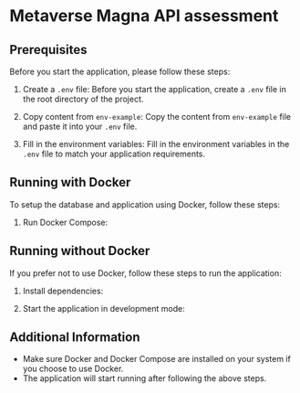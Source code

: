 # Metaverse Magna API assessment

## Prerequisites
Before you start the application, please follow these steps:

1. Create a `.env` file: 
   Before you start the application, create a `.env` file in the root directory of the project.
   
2. Copy content from `env-example`:
   Copy the content from `env-example` file and paste it into your `.env` file.

3. Fill in the environment variables:
   Fill in the environment variables in the `.env` file to match your application requirements.

## Running with Docker
To setup the database and application using Docker, follow these steps:

1. Run Docker Compose:


## Running without Docker
If you prefer not to use Docker, follow these steps to run the application:

1. Install dependencies:

2. Start the application in development mode:

## Additional Information
- Make sure Docker and Docker Compose are installed on your system if you choose to use Docker.
- The application will start running after following the above steps.

